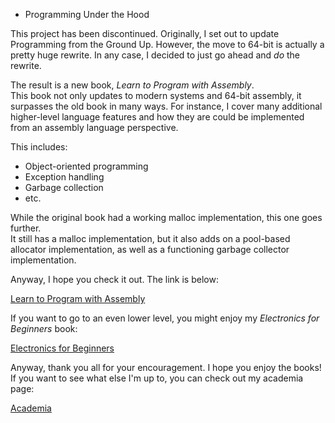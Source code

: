 * Programming Under the Hood

This project has been discontinued.  Originally, I set out to update Programming from the Ground Up.  However, the move to 64-bit is actually a pretty huge rewrite.  In any case, I decided to just go ahead and *do* the rewrite.

The result is a new book, *Learn to Program with Assembly*.  
This book not only updates to modern systems and 64-bit assembly, it surpasses the old book in many ways.
For instance, I cover many additional higher-level language features and how they are could be implemented from an assembly language perspective.

This includes:
 * Object-oriented programming
 * Exception handling
 * Garbage collection
 * etc.

While the original book had a working malloc implementation, this one goes further.  
It still has a malloc implementation, but it also adds on a pool-based allocator implementation, as well as a functioning garbage collector implementation.

Anyway, I hope you check it out.  The link is below:

[Learn to Program with Assembly](https://www.amazon.com/Learn-Program-Assembly-Foundational-Programmers/dp/1484274369/)

If you want to go to an even lower level, you might enjoy my *Electronics for Beginners* book:

[Electronics for Beginners](https://www.amazon.com/Electronics-Beginners-Introduction-Schematics-Microcontrollers/dp/1484259785/)

Anyway, thank you all for your encouragement.  I hope you enjoy the books!  If you want to see what else I'm up to, you can check out my academia page:

[Academia](https://blythinstitute.academia.edu/JonathanBartlett)
